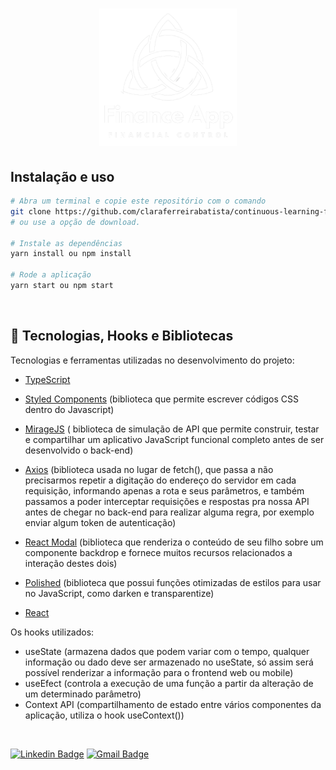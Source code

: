 <h1 align="center">
  <img alt="finance-app" title="finance-app" src="./github/logo-light.png" width="220px" />
</h1>

## Instalação e uso

```bash
# Abra um terminal e copie este repositório com o comando
git clone https://github.com/claraferreirabatista/continuous-learning-finance-app.git
# ou use a opção de download.

# Instale as dependências
yarn install ou npm install

# Rode a aplicação
yarn start ou npm start
```

<br>

## 🚀 Tecnologias, Hooks e Bibliotecas

Tecnologias e ferramentas utilizadas no desenvolvimento do projeto:

- [TypeScript](https://www.typescriptlang.org/)
- [Styled Components](https://styled-components.com/) (biblioteca que permite escrever códigos CSS dentro do Javascript)
- [MirageJS](https://miragejs.com/) ( biblioteca de simulação de API que permite construir, testar e compartilhar um aplicativo JavaScript funcional completo antes de ser desenvolvido o back-end)
- [Axios](https://github.com/axios/axios) (biblioteca usada no lugar de fetch(), que passa a não precisarmos repetir a digitação do endereço do servidor em cada requisição, informando apenas a rota e seus parâmetros, e também passamos a poder interceptar requisições e respostas pra nossa API antes de chegar no back-end para realizar alguma regra, por exemplo enviar algum token de autenticação)
- [React Modal](https://reactcommunity.org/react-modal/) (biblioteca que renderiza o conteúdo de seu filho sobre um componente backdrop e fornece muitos recursos relacionados a interação destes dois)
- [Polished](https://polished.js.org/) (biblioteca que possui funções otimizadas de estilos para usar no JavaScript, como darken e transparentize)

- [React](https://reactjs.org/)

Os hooks utilizados:

- useState (armazena dados que podem variar com o tempo, qualquer informação ou dado deve ser armazenado no useState, só assim será possível renderizar a informação para o frontend web ou mobile)
- useEfect (controla a execução de uma função a partir da alteração de um determinado parâmetro)
- Context API (compartilhamento de estado entre vários componentes da aplicação, utiliza o hook useContext())
<br>

[![Linkedin Badge](https://img.shields.io/badge/-Clara%20Ferreira-ff512f?style=flat-square&logo=Linkedin&logoColor=white&color=blue&link=https://www.linkedin.com/in/clara-ferreira-batista/)](https://www.linkedin.com/in/clara-ferreira-batista/) 
[![Gmail Badge](https://img.shields.io/badge/-Email-ff512f?style=flat-square&logo=Gmail&logoColor=red&color=white&link=mailto:clarabatista@alunos.utfpr.edu.br)](mailto:clarabatista@alunos.utfpr.edu.br)

